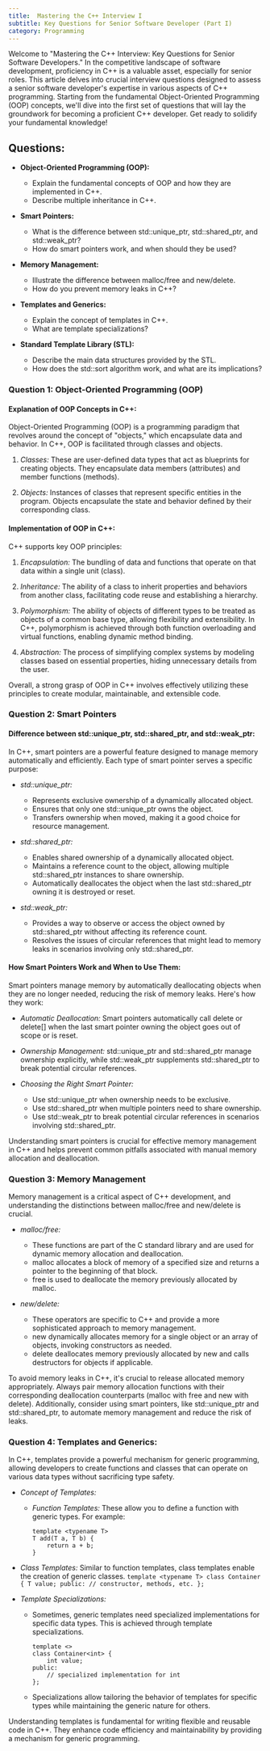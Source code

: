 ```yaml
---
title:  Mastering the C++ Interview I
subtitle: Key Questions for Senior Software Developer (Part I)
category: Programming
---
```


Welcome to "Mastering the C++ Interview: Key Questions for Senior Software Developers." In the competitive landscape of software development, proficiency in C++ is a valuable asset, especially for senior roles. This article delves into crucial interview questions designed to assess a senior software developer's expertise in various aspects of C++ programming. Starting from the fundamental Object-Oriented Programming (OOP) concepts, we'll dive into the first set of questions that will lay the groundwork for becoming a proficient C++ developer. Get ready to solidify your fundamental knowledge!


## Questions:

* **Object-Oriented Programming (OOP):**
   * Explain the fundamental concepts of OOP and how they are implemented in C++.
   * Describe multiple inheritance in C++.

* **Smart Pointers:**
   * What is the difference between std::unique_ptr, std::shared_ptr, and std::weak_ptr?
   * How do smart pointers work, and when should they be used?

* **Memory Management:**   
   * Illustrate the difference between malloc/free and new/delete.
   * How do you prevent memory leaks in C++?

* **Templates and Generics:**
   * Explain the concept of templates in C++.
   * What are template specializations?

* **Standard Template Library (STL):**
   * Describe the main data structures provided by the STL.
   * How does the std::sort algorithm work, and what are its implications?
   
### Question 1: Object-Oriented Programming (OOP)

#### Explanation of OOP Concepts in C++:
Object-Oriented Programming (OOP) is a programming paradigm that revolves around the concept of "objects," which encapsulate data and behavior. In C++, OOP is facilitated through classes and objects.

1. *Classes:* These are user-defined data types that act as blueprints for creating objects. They encapsulate data members (attributes) and member functions (methods).

2. *Objects:* Instances of classes that represent specific entities in the program. Objects encapsulate the state and behavior defined by their corresponding class.

#### Implementation of OOP in C++:
C++ supports key OOP principles:

1. *Encapsulation:* The bundling of data and functions that operate on that data within a single unit (class).

2. *Inheritance:* The ability of a class to inherit properties and behaviors from another class, facilitating code reuse and establishing a hierarchy.

3. *Polymorphism:* The ability of objects of different types to be treated as objects of a common base type, allowing flexibility and extensibility. In C++, polymorphism is achieved through both function overloading and virtual functions, enabling dynamic method binding.

4. *Abstraction:* The process of simplifying complex systems by modeling classes based on essential properties, hiding unnecessary details from the user.

Overall, a strong grasp of OOP in C++ involves effectively utilizing these principles to create modular, maintainable, and extensible code.

### Question 2: Smart Pointers

#### Difference between std::unique_ptr, std::shared_ptr, and std::weak_ptr:
In C++, smart pointers are a powerful feature designed to manage memory automatically and efficiently. Each type of smart pointer serves a specific purpose:

* *std::unique_ptr:*
   - Represents exclusive ownership of a dynamically allocated object.
   - Ensures that only one std::unique_ptr owns the object.
   - Transfers ownership when moved, making it a good choice for resource management.

* *std::shared_ptr:*
   - Enables shared ownership of a dynamically allocated object.
   - Maintains a reference count to the object, allowing multiple std::shared_ptr instances to share ownership.
   - Automatically deallocates the object when the last std::shared_ptr owning it is destroyed or reset.

* *std::weak_ptr:*
   * Provides a way to observe or access the object owned by std::shared_ptr without affecting its reference count.
   * Resolves the issues of circular references that might lead to memory leaks in scenarios involving only std::shared_ptr.

#### How Smart Pointers Work and When to Use Them:
Smart pointers manage memory by automatically deallocating objects when they are no longer needed, reducing the risk of memory leaks. Here's how they work:

- *Automatic Deallocation:* Smart pointers automatically call delete or delete[] when the last smart pointer owning the object goes out of scope or is reset.

- *Ownership Management:* std::unique_ptr and std::shared_ptr manage ownership explicitly, while std::weak_ptr supplements std::shared_ptr to break potential circular references.

- *Choosing the Right Smart Pointer:*
  - Use std::unique_ptr when ownership needs to be exclusive.
  - Use std::shared_ptr when multiple pointers need to share ownership.
  - Use std::weak_ptr to break potential circular references in scenarios involving std::shared_ptr.

Understanding smart pointers is crucial for effective memory management in C++ and helps prevent common pitfalls associated with manual memory allocation and deallocation.

### Question 3: Memory Management

Memory management is a critical aspect of C++ development, and understanding the distinctions between malloc/free and new/delete is crucial.

- *malloc/free:*
     - These functions are part of the C standard library and are used for dynamic memory allocation and deallocation.
     - malloc allocates a block of memory of a specified size and returns a pointer to the beginning of that block.
     - free is used to deallocate the memory previously allocated by malloc.

- *new/delete:*
  - These operators are specific to C++ and provide a more sophisticated approach to memory management.
  - new dynamically allocates memory for a single object or an array of objects, invoking constructors as needed.
  - delete deallocates memory previously allocated by new and calls destructors for objects if applicable.

To avoid memory leaks in C++, it's crucial to release allocated memory appropriately. Always pair memory allocation functions with their corresponding deallocation counterparts (malloc with free and new with delete). Additionally, consider using smart pointers, like std::unique_ptr and std::shared_ptr, to automate memory management and reduce the risk of leaks.


### Question 4:  Templates and Generics:
In C++, templates provide a powerful mechanism for generic programming, allowing developers to create functions and classes that can operate on various data types without sacrificing type safety.

- *Concept of Templates:*
  - *Function Templates:* These allow you to define a function with generic types. For example:
       ```
       template <typename T>
       T add(T a, T b) {
           return a + b;
       }
       ```

- *Class Templates:* Similar to function templates, class templates enable the creation of generic classes.
       ```
       template <typename T>
       class Container {
          T value;
          public:
          // constructor, methods, etc.
       };
      ```
       

- *Template Specializations:*
  - Sometimes, generic templates need specialized implementations for specific data types. This is achieved through template specializations.
       ```
       template <>
       class Container<int> {
           int value;
       public:
           // specialized implementation for int
       };
       ```
       
  - Specializations allow tailoring the behavior of templates for specific types while maintaining the generic nature for others.

Understanding templates is fundamental for writing flexible and reusable code in C++. They enhance code efficiency and maintainability by providing a mechanism for generic programming.
